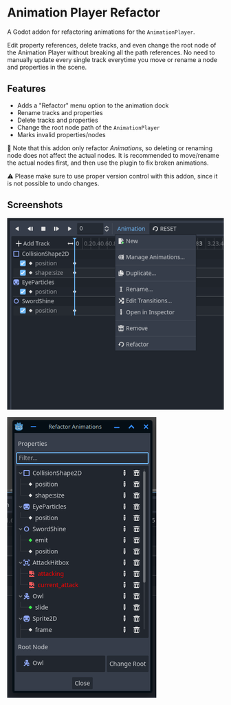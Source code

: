 # Animation Player Refactor
A Godot addon for refactoring animations for the `AnimationPlayer`. 

Edit property references, delete tracks, and even change the root node of the Animation Player without breaking all the path references. No need to manually update every single track everytime you move or rename a node and properties in the scene.



## Features
 - Adds a "Refactor" menu option to the animation dock
 - Rename tracks and properties
 - Delete tracks and properties
 - Change the root node path of the `AnimationPlayer`
 - Marks invalid properties/nodes

📄 Note that this addon only refactor *Animations*, so deleting or renaming node does not affect the actual nodes. It is recommended to move/rename the actual nodes first, and then use the plugin to fix broken animations.

⚠️ Please make sure to use proper version control with this addon, since it is not possible to undo changes.

## Screenshots

![New menu option](screenshots/new-menu-option.png)

![Refactor dialogue](screenshots/refactor-dialogue.png)

